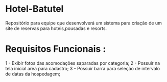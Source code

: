 # Hotel-Batutel
Repositório para equipe que desenvolverá um sistema para criação de um site de reservas para hoteis,pousadas e resorts.
# Requisitos Funcionais :
1 - Exibir fotos das acomodações saparadas por categoria;
2 - Possuir na tela inicial area para cadastro;
3 - Possuir barra para seleção de intervalo de datas da hospedagem;

